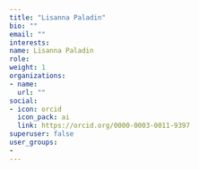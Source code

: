 ```yaml
---
title: "Lisanna Paladin"
bio: ""
email: ""
interests:
name: Lisanna Paladin
role: 
weight: 1
organizations:
- name: 
  url: ""
social:
- icon: orcid
  icon_pack: ai
  link: https://orcid.org/0000-0003-0011-9397
superuser: false
user_groups:
- 
---
```

